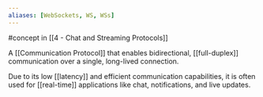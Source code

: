 ```yaml
---
aliases: [WebSockets, WS, WSs]
---
```


#concept in [[4 - Chat and Streaming Protocols]]

A [[Communication Protocol]] that enables bidirectional, [[full-duplex]] communication over a single, long-lived connection. 

Due to its low [[latency]] and efficient communication capabilities, it is often used for [[real-time]] applications like chat, notifications, and live updates.